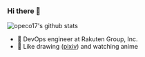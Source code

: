 ### Hi there 👋

![opeco17's github stats](https://github-readme-stats.vercel.app/api?username=opeco17&count_private=true)

- 🔭 DevOps engineer at Rakuten Group, Inc.
- 🎨 Like drawing ([pixiv](https://www.pixiv.net/users/44422398)) and watching anime
